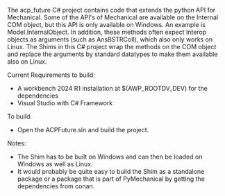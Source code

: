 The acp_future C# project contains code that extends the python API for Mechanical. Some of the
API's of Mechanical are available on the Internal COM object, but this API is only available on 
Windows. An example is Model.InternalObject. In addition, these methods often
expect Interop objects as arguments (such as AnsBSTRColl), which also only works on Linux. 
The Shims in this C# project wrap the methods on the COM object and replace the arguments by 
standard datatypes to make them available also on Linux. 

Current Requirements to build:

* A workbench 2024 R1 installation at $(AWP_ROOTDV_DEV) for the dependencies
* Visual Studio with C# Framework

To build:

* Open the ACPFuture.sln and build the project.

Notes: 
* The Shim has to be built on Windows and can then be loaded on Windows as well as Linux.
* It would probably be quite easy to build the Shim as a standalone package or a package that
is part of PyMechanical by getting the dependencies from conan.
